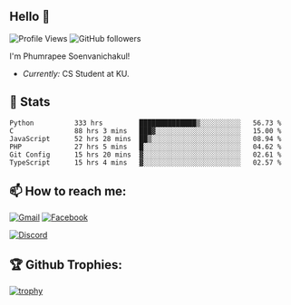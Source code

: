 
<h2>Hello 👋</h2> 

![Profile Views](https://komarev.com/ghpvc/?username=Homiez09&label=Profile%20views&color=0e75b6&style=flat)
![GitHub followers](https://img.shields.io/github/followers/HomieZ09.svg?style=social&label=Follow)


I'm Phumrapee Soenvanichakul!

- <i>Currently:</i> CS Student at KU.

<h2>👀 Stats</h2>

<!--START_SECTION:waka-->

```text
Python          333 hrs         ██████████████▒░░░░░░░░░░   56.73 %
C               88 hrs 3 mins   ███▓░░░░░░░░░░░░░░░░░░░░░   15.00 %
JavaScript      52 hrs 28 mins  ██▒░░░░░░░░░░░░░░░░░░░░░░   08.94 %
PHP             27 hrs 5 mins   █░░░░░░░░░░░░░░░░░░░░░░░░   04.62 %
Git Config      15 hrs 20 mins  ▓░░░░░░░░░░░░░░░░░░░░░░░░   02.61 %
TypeScript      15 hrs 4 mins   ▓░░░░░░░░░░░░░░░░░░░░░░░░   02.57 %
```

<!--END_SECTION:waka-->

<h2>📫 How to reach me:</h2>

<a href="mailto:phumrapeesoen1@gmail.com">![Gmail](https://img.shields.io/badge/Gmail-D14836?style=for-the-badge&logo=gmail&logoColor=white)</a> 
<a href="https://web.facebook.com/phumrapee.soenvanichakul.3/">![Facebook](https://img.shields.io/badge/Facebook-4267B2?style=for-the-badge&logo=facebook&logoColor=white)</a>

<a href="https://discord.gg/EWnAEUtFVm">![Discord](https://discord.c99.nl/widget/theme-1/297740667784921089.png)</a> 

<h2>🏆 Github Trophies:</h2>

[![trophy](https://github-profile-trophy.vercel.app/?username=Homiez09&theme=discord&row=1)](https://github.com/ryo-ma/github-profile-trophy)
